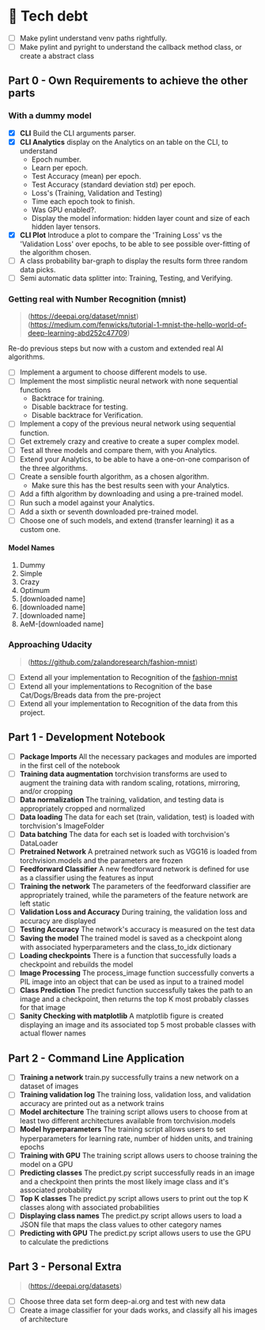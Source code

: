 # 🐛 Tech debt

* [ ] Make pylint understand venv paths rightfully.
* [ ] Make pylint and pyright to understand the callback method class, or create a abstract class

## Part 0 - Own Requirements to achieve the other parts

### With a dummy model

* [x] **CLI** Build the CLI arguments parser.
* [x] **CLI Analytics** display on the Analytics on an table on the CLI, to understand
  - Epoch number.
  - Learn per epoch.
  - Test Accuracy (mean) per epoch.
  - Test Accuracy (standard deviation std) per epoch.
  - Loss's (Training, Validation and Testing)
  - Time each epoch took to finish.
  - Was GPU enabled?.
  - Display the model information: hidden layer count and size of each hidden layer tensors.
* [x] **CLI Plot** Introduce a plot to compare the 'Training Loss' vs the 'Validation Loss' over epochs, to be able to
  see possible over-fitting of the algorithm chosen.
* [ ] A class probability bar-graph to display the results form three random data picks.
* [ ] Semi automatic data splitter into: Training, Testing, and Verifying.

### Getting real with Number Recognition (mnist)
> (https://deepai.org/dataset/mnist)
> (https://medium.com/fenwicks/tutorial-1-mnist-the-hello-world-of-deep-learning-abd252c47709)

Re-do previous steps but now with a custom and extended real AI algorithms.

* [ ] Implement a argument to choose different models to use.
* [ ] Implement the most simplistic neural network with none sequential functions
  - Backtrace for training.
  - Disable backtrace for testing.
  - Disable backtrace for Verification.
* [ ] Implement a copy of the previous neural network using sequential function.
* [ ] Get extremely crazy and creative to create a super complex model.
* [ ] Test all three models and compare them, with you Analytics.
* [ ] Extend your Analytics, to be able to have a one-on-one comparison of the three algorithms.
* [ ] Create a sensible fourth algorithm, as a chosen algorithm.
  - Make sure this has the best results seen with your Analytics.
* [ ] Add a fifth algorithm by downloading and using a pre-trained model.
* [ ] Run such a model against your Analytics.
* [ ] Add a sixth or seventh downloaded pre-trained model.
* [ ] Choose one of such models, and extend (transfer learning) it as a custom one.

#### Model Names
1. Dummy
2. Simple
3. Crazy
4. Optimum
5. [downloaded name]
6. [downloaded name]
7. [downloaded name]
8. AeM-[downloaded name]

### Approaching Udacity
> (https://github.com/zalandoresearch/fashion-mnist)

* [ ] Extend all your implementation to Recognition of the [fashion-mnist](https://github.com/zalandoresearch/fashion-mnist)
* [ ] Extend all your implementations to Recognition of the base Cat/Dogs/Breads data from the pre-project
* [ ] Extend all your implementation to Recognition of the data from this project.

## Part 1 - Development Notebook

* [ ] **Package Imports** All the necessary packages and modules are imported in the first cell of the notebook
* [ ] **Training data augmentation** torchvision transforms are used to augment the training data with random scaling, rotations, mirroring, and/or cropping
* [ ] **Data normalization** The training, validation, and testing data is appropriately cropped and normalized
* [ ] **Data loading** The data for each set (train, validation, test) is loaded with torchvision's ImageFolder
* [ ] **Data batching** The data for each set is loaded with torchvision's DataLoader
* [ ] **Pretrained Network** A pretrained network such as VGG16 is loaded from torchvision.models and the parameters are frozen
* [ ] **Feedforward Classifier** A new feedforward network is defined for use as a classifier using the features as input
* [ ] **Training the network** The parameters of the feedforward classifier are appropriately trained, while the parameters of the feature network are left static
* [ ] **Validation Loss and Accuracy** During training, the validation loss and accuracy are displayed
* [ ] **Testing Accuracy** The network's accuracy is measured on the test data
* [ ] **Saving the model** The trained model is saved as a checkpoint along with associated hyperparameters and the class_to_idx dictionary
* [ ] **Loading checkpoints** There is a function that successfully loads a checkpoint and rebuilds the model
* [ ] **Image Processing** The process_image function successfully converts a PIL image into an object that can be used as input to a trained model
* [ ] **Class Prediction** The predict function successfully takes the path to an image and a checkpoint, then returns the top K most probably classes for that image
* [ ] **Sanity Checking with matplotlib** A matplotlib figure is created displaying an image and its associated top 5 most probable classes with actual flower names

## Part 2 - Command Line Application

* [ ] **Training a network** train.py successfully trains a new network on a dataset of images
* [ ] **Training validation log** The training loss, validation loss, and validation accuracy are printed out as a network trains
* [ ] **Model architecture** The training script allows users to choose from at least two different architectures available from torchvision.models
* [ ] **Model hyperparameters** The training script allows users to set hyperparameters for learning rate, number of hidden units, and training epochs
* [ ] **Training with GPU** The training script allows users to choose training the model on a GPU
* [ ] **Predicting classes** The predict.py script successfully reads in an image and a checkpoint then prints the most likely image class and it's associated probability
* [ ] **Top K classes** The predict.py script allows users to print out the top K classes along with associated probabilities
* [ ] **Displaying class names** The predict.py script allows users to load a JSON file that maps the class values to other category names
* [ ] **Predicting with GPU** The predict.py script allows users to use the GPU to calculate the predictions

## Part 3 - Personal Extra
> (https://deepai.org/datasets)

* [ ] Choose three data set form deep-ai.org and test with new data
* [ ] Create a image classifier for your dads works, and classify all his images of architecture
